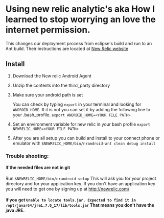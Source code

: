 # Using new relic analytic's aka How I learned to stop worrying an love the internet permission.

This changes our deployment process from eclipse's build and run to an Ant build. Their instructions are located at [New Relic website](http://newrelic.wistia.com/medias/rzbz77365w)

## Install
1. Download the New relic Android Agent
2. Unzip the contents into the third_party directory
3. Make sure your android path is set

   You can check by typing `export` in your terminal and looking for `ANDROID_HOME`. If it is not you can set it by adding the following line to your .bash_profile.
   `export ANDROID_HOME=<YOUR FILE PATH>`
4. Set an environment variable for new relic in your bash profile
   `export NEWRELIC_HOME=<YOUR FILE PATH>`
5. After you are all setup you can build and install to your connect phone or emulator with `$NEWRELIC_HOME/bin/nrandroid-ant clean debug install`

### Trouble shooting:

#### If the needed files are not in git

Run `$NEWRELIC_HOME/bin/nrandroid-setup` 
This will ask you for your project directory and for your application key. If you don't have an application key you will need to get one by signing up at http://newrelic.com/
    
#### If you get `Unable to locate tools.jar. Expected to find it in /opt/java/64/jre1.7.0_17/lib/tools.jar` That means you don't have the java JRE.

